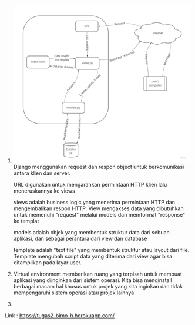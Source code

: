 1. ![This is an image](bagan_django.jpg)
    Django menggunakan request dan respon object untuk berkomunikasi antara klien dan server.

    URL digunakan untuk mengarahkan permintaan HTTP klien lalu meneruskannya ke views

    views adalah business logic yang menerima permintaan HTTP dan mengembalikan respon HTTP. View mengakses data yang dibutuhkan untuk memenuhi "request" melalui models dan memformat "response" ke templat

    models adalah objek yang membentuk struktur data dari sebuah aplikasi, dan sebagai perantara dari view dan database

    template adalah "text file" yang membentuk struktur atau layout dari file. Template mengubah script data yang diterima dari view agar bisa ditampilkan pada layar user.

2. Virtual environment memberikan ruang yang terpisah untuk membuat aplikasi yang diinginkan dari sistem operasi. Kita bisa menginstall berbagai macam hal khusus untuk projek yang kita inginkan dan tidak mempengaruhi sistem operasi atau projek lainnya

3. 

Link : https://tugas2-bimo-h.herokuapp.com/